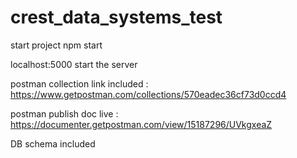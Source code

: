 # crest_data_systems_test



start project 
npm start 

localhost:5000 start the server 



postman collection link included : https://www.getpostman.com/collections/570eadec36cf73d0ccd4



postman publish doc live : https://documenter.getpostman.com/view/15187296/UVkgxeaZ

DB schema included


